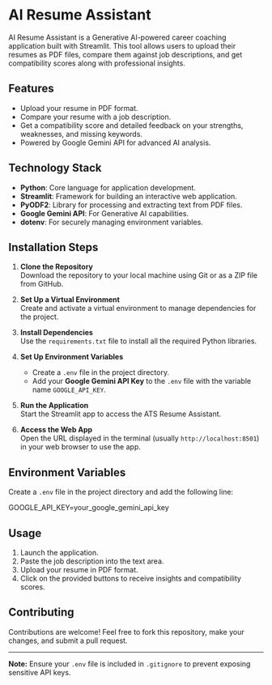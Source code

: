 # AI Resume Assistant

AI Resume Assistant is a Generative AI-powered career coaching application built with Streamlit. This tool allows users to upload their resumes as PDF files, compare them against job descriptions, and get compatibility scores along with professional insights.

## Features
- Upload your resume in PDF format.
- Compare your resume with a job description.
- Get a compatibility score and detailed feedback on your strengths, weaknesses, and missing keywords.
- Powered by Google Gemini API for advanced AI analysis.

## Technology Stack
- **Python**: Core language for application development.
- **Streamlit**: Framework for building an interactive web application.
- **PyODF2**: Library for processing and extracting text from PDF files.
- **Google Gemini API**: For Generative AI capabilities.
- **dotenv**: For securely managing environment variables.


## Installation Steps
1. **Clone the Repository**  
   Download the repository to your local machine using Git or as a ZIP file from GitHub.

2. **Set Up a Virtual Environment**  
   Create and activate a virtual environment to manage dependencies for the project.

3. **Install Dependencies**  
   Use the `requirements.txt` file to install all the required Python libraries.

4. **Set Up Environment Variables**  
   - Create a `.env` file in the project directory.  
   - Add your **Google Gemini API Key** to the `.env` file with the variable name `GOOGLE_API_KEY`.

5. **Run the Application**  
   Start the Streamlit app to access the ATS Resume Assistant.

6. **Access the Web App**  
   Open the URL displayed in the terminal (usually `http://localhost:8501`) in your web browser to use the app.

## Environment Variables
Create a `.env` file in the project directory and add the following line:

GOOGLE_API_KEY=your_google_gemini_api_key


## Usage
1. Launch the application.
2. Paste the job description into the text area.
3. Upload your resume in PDF format.
4. Click on the provided buttons to receive insights and compatibility scores.

## Contributing
Contributions are welcome! Feel free to fork this repository, make your changes, and submit a pull request.


---

**Note:** Ensure your `.env` file is included in `.gitignore` to prevent exposing sensitive API keys.
